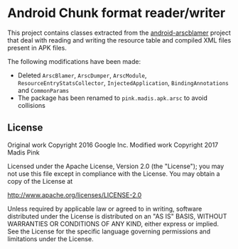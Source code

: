 Android Chunk format reader/writer
==================================

This project contains classes extracted from the
[android-arscblamer](https://github.com/google/android-arscblamer) project
that deal with reading and writing the resource table and compiled XML files
present in APK files.

The following modifications have been made:

* Deleted `ArscBlamer`, `ArscDumper`, `ArscModule`, `ResourceEntryStatsCollector`,
  `InjectedApplication`, `BindingAnnotations` and `CommonParams`
* The package has been renamed to `pink.madis.apk.arsc` to avoid collisions

License
-------

Original work Copyright 2016 Google Inc.
Modified work Copyright 2017 Madis Pink

Licensed under the Apache License, Version 2.0 (the "License");
you may not use this file except in compliance with the License.
You may obtain a copy of the License at

   http://www.apache.org/licenses/LICENSE-2.0

Unless required by applicable law or agreed to in writing, software
distributed under the License is distributed on an "AS IS" BASIS,
WITHOUT WARRANTIES OR CONDITIONS OF ANY KIND, either express or implied.
See the License for the specific language governing permissions and
limitations under the License.
